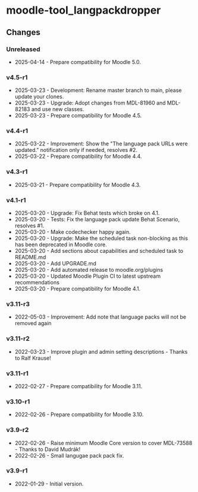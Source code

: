 moodle-tool_langpackdropper
===========================

Changes
-------

### Unreleased

* 2025-04-14 - Prepare compatibility for Moodle 5.0.

### v4.5-r1

* 2025-03-23 - Development: Rename master branch to main, please update your clones.
* 2025-03-23 - Upgrade: Adopt changes from MDL-81960 and MDL-82183 and use new classes.
* 2025-03-23 - Prepare compatibility for Moodle 4.5.

### v4.4-r1

* 2025-03-22 - Improvement: Show the "The language pack URLs were updated." notification only if needed, resolves #2.
* 2025-03-22 - Prepare compatibility for Moodle 4.4.

### v4.3-r1

* 2025-03-21 - Prepare compatibility for Moodle 4.3.

### v4.1-r1

* 2025-03-20 - Upgrade: Fix Behat tests which broke on 4.1.
* 2025-03-20 - Tests: Fix the language pack update Behat Scenario, resolves #1.
* 2025-03-20 - Make codechecker happy again.
* 2025-03-20 - Upgrade: Make the scheduled task non-blocking as this has been deprecated in Moodle core.
* 2025-03-20 - Add sections about capabilities and scheduled task to README.md
* 2025-03-20 - Add UPGRADE.md
* 2025-03-20 - Add automated release to moodle.org/plugins
* 2025-03-20 - Updated Moodle Plugin CI to latest upstream recommendations
* 2025-03-20 - Prepare compatibility for Moodle 4.1.

### v3.11-r3

* 2022-05-03 - Improvement: Add note that language packs will not be removed again

### v3.11-r2

* 2022-03-23 - Improve plugin and admin setting descriptions - Thanks to Ralf Krause!

### v3.11-r1

* 2022-02-27 - Prepare compatibility for Moodle 3.11.

### v3.10-r1

* 2022-02-26 - Prepare compatibility for Moodle 3.10.

### v3.9-r2

* 2022-02-26 - Raise minimum Moodle Core version to cover MDL-73588 - Thanks to David Mudrák!
* 2022-02-26 - Small langugae pack pack fix.

### v3.9-r1

* 2022-01-29 - Initial version.
